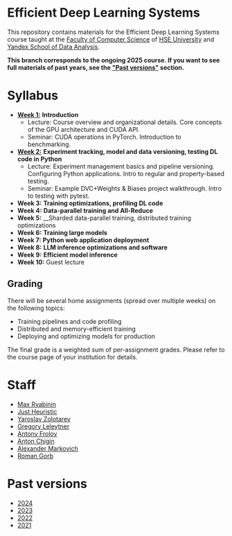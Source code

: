 # Efficient Deep Learning Systems
This repository contains materials for the Efficient Deep Learning Systems course taught at the [Faculty of Computer Science](https://cs.hse.ru/en/) of [HSE University](https://www.hse.ru/en/) and [Yandex School of Data Analysis](https://academy.yandex.com/dataschool/).

__This branch corresponds to the ongoing 2025 course. If you want to see full materials of past years, see the ["Past versions"](#past-versions) section.__

# Syllabus
- [__Week 1:__](./week01_intro) __Introduction__
  - Lecture: Course overview and organizational details. Core concepts of the GPU architecture and CUDA API.
  - Seminar: CUDA operations in PyTorch. Introduction to benchmarking.
- [__Week 2:__](./week02_management_and_testing) __Experiment tracking, model and data versioning, testing DL code in Python__
  - Lecture: Experiment management basics and pipeline versioning. Configuring Python applications. Intro to regular and property-based testing.
  - Seminar: Example DVC+Weights & Biases project walkthrough. Intro to testing with pytest.
- __Week 3:__ __Training optimizations, profiling DL code__
- __Week 4:__ __Data-parallel training and All-Reduce__
- __Week 5:__ __Sharded data-parallel training, distributed training optimizations
- __Week 6:__ __Training large models__
- __Week 7:__ __Python web application deployment__
- __Week 8:__ __LLM inference optimizations and software__
- __Week 9:__ __Efficient model inference__
- __Week 10:__ Guest lecture

## Grading
There will be several home assignments (spread over multiple weeks) on the following topics:
- Training pipelines and code profiling
- Distributed and memory-efficient training
- Deploying and optimizing models for production

The final grade is a weighted sum of per-assignment grades.
Please refer to the course page of your institution for details.

# Staff
- [Max Ryabinin](https://github.com/mryab)
- [Just Heuristic](https://github.com/justheuristic)
- [Yaroslav Zolotarev](https://github.com/Q-c7)
- [Gregory Leleytner](https://github.com/RunFMe)
- [Antony Frolov](https://github.com/antony-frolov)
- [Anton Chigin](https://github.com/achigin)
- [Alexander Markovich](https://github.com/markovka17)
- [Roman Gorb](https://github.com/rvg77)

# Past versions
- [2024](https://github.com/mryab/efficient-dl-systems/tree/2024)
- [2023](https://github.com/mryab/efficient-dl-systems/tree/2023)
- [2022](https://github.com/mryab/efficient-dl-systems/tree/2022)
- [2021](https://github.com/yandexdataschool/dlatscale_draft)
